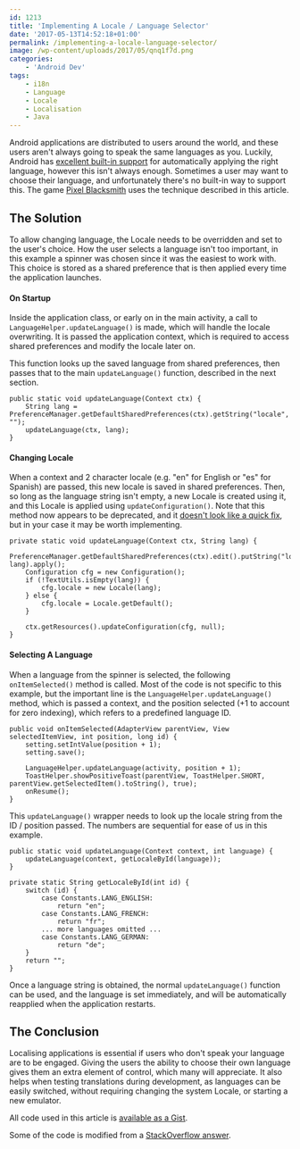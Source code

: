 ```yaml
---
id: 1213
title: 'Implementing A Locale / Language Selector'
date: '2017-05-13T14:52:18+01:00'
permalink: /implementing-a-locale-language-selector/
image: /wp-content/uploads/2017/05/qnq1f7d.png
categories:
    - 'Android Dev'
tags:
    - i18n
    - Language
    - Locale
    - Localisation
    - Java
---
```


Android applications are distributed to users around the world, and these users aren't always going to speak the same languages as you. Luckily, Android has [excellent built-in support](https://developer.android.com/guide/topics/resources/localization.html) for automatically applying the right language, however this isn't always enough. Sometimes a user may want to choose their language, and unfortunately there's no built-in way to support this. The game [Pixel Blacksmith](https://play.google.com/store/apps/details?id=uk.co.jakelee.blacksmith) uses the technique described in this article.

## The Solution

To allow changing language, the Locale needs to be overridden and set to the user's choice. How the user selects a language isn't too important, in this example a spinner was chosen since it was the easiest to work with. This choice is stored as a shared preference that is then applied every time the application launches.

#### On Startup

Inside the application class, or early on in the main activity, a call to `LanguageHelper.updateLanguage()` is made, which will handle the locale overwriting. It is passed the application context, which is required to access shared preferences and modify the locale later on.

This function looks up the saved language from shared preferences, then passes that to the main `updateLanguage()` function, described in the next section.

```
public static void updateLanguage(Context ctx) {
    String lang = PreferenceManager.getDefaultSharedPreferences(ctx).getString("locale", "");
    updateLanguage(ctx, lang);
}
```

#### Changing Locale

When a context and 2 character locale (e.g. "en" for English or "es" for Spanish) are passed, this new locale is saved in shared preferences. Then, so long as the language string isn't empty, a new Locale is created using it, and this Locale is applied using `updateConfiguration()`. Note that this method now appears to be deprecated, and it [doesn't look like a quick fix](http://stackoverflow.com/questions/40221711/android-context-getresources-updateconfiguration-deprecated/40704077#40704077), but in your case it may be worth implementing.

```
private static void updateLanguage(Context ctx, String lang) {
    PreferenceManager.getDefaultSharedPreferences(ctx).edit().putString("locale", lang).apply();
    Configuration cfg = new Configuration();
    if (!TextUtils.isEmpty(lang)) {
        cfg.locale = new Locale(lang);
    } else {
        cfg.locale = Locale.getDefault();
    }

    ctx.getResources().updateConfiguration(cfg, null);
}
```

#### Selecting A Language

When a language from the spinner is selected, the following `onItemSelected()` method is called. Most of the code is not specific to this example, but the important line is the `LanguageHelper.updateLanguage()` method, which is passed a context, and the position selected (+1 to account for zero indexing), which refers to a predefined language ID.

```
public void onItemSelected(AdapterView parentView, View selectedItemView, int position, long id) {
    setting.setIntValue(position + 1);
    setting.save();

    LanguageHelper.updateLanguage(activity, position + 1);
    ToastHelper.showPositiveToast(parentView, ToastHelper.SHORT, parentView.getSelectedItem().toString(), true);
    onResume();
}
```

This `updateLanguage()` wrapper needs to look up the locale string from the ID / position passed. The numbers are sequential for ease of us in this example.

```
public static void updateLanguage(Context context, int language) {
    updateLanguage(context, getLocaleById(language));
}

private static String getLocaleById(int id) {
    switch (id) {
        case Constants.LANG_ENGLISH:
            return "en";
        case Constants.LANG_FRENCH:
            return "fr";
        ... more languages omitted ...
        case Constants.LANG_GERMAN:
            return "de";
    }
    return "";
}
```

Once a language string is obtained, the normal `updateLanguage()` function can be used, and the language is set immediately, and will be automatically reapplied when the application restarts.

## The Conclusion

Localising applications is essential if users who don't speak your language are to be engaged. Giving the users the ability to choose their own language gives them an extra element of control, which many will appreciate. It also helps when testing translations during development, as languages can be easily switched, without requiring changing the system Locale, or starting a new emulator.

All code used in this article is [available as a Gist](https://gist.github.com/JakeSteam/4ee40b6df4e30a968231d38faa2f26de).

Some of the code is modified from a [StackOverflow answer](http://stackoverflow.com/a/23351558/608312).